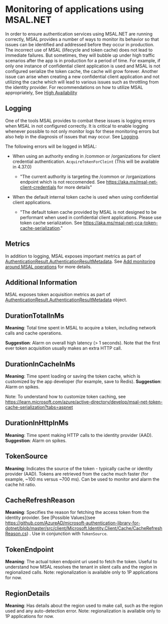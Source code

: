 # Monitoring of applications using MSAL.NET

In order to ensure authentication services using MSAL.NET are running correctly, MSAL provides a number of ways to monitor its behavior so that issues can be identified and addressed before they occur in production. The incorrect use of MSAL (lifecycle and token cache) does not lead to immediate failures. But sometimes, they will bubble up under high traffic scenarios after the app is in production for a period of time. For example, if only one instance of confidential client application is used and MSAL is not configured serialize the token cache, the cache will grow forever. Another issue can arise when creating a new confidential client application and not utilizing the cache which will lead to various issues such as throttling from the identity provider. For recommendations on how to utilize MSAL appropriately, See [High Availability](https://github.com/AzureAD/microsoft-authentication-library-for-dotnet/wiki/High-availability#add-monitoring-around-msal-operations)

## Logging

One of the tools MSAL provides to combat these issues is logging errors when MSAL in not configured correctly. It is critical to enable logging whenever possible to not only monitor logs for these monitoring errors but also help in the diagnosis of issues that may occur. See [Logging](https://github.com/AzureAD/microsoft-authentication-library-for-dotnet/wiki/logging).

The following errors will be logged in MSAL:

- When using an authority ending in /common or /organizations for client credential authentication. `AcquireTokenForCleint` (This will be available in 4.37.0)

  - "The current authority is targeting the /common or /organizations endpoint which is not reccomended. See https://aka.ms/msal-net-client-credentials for more details"

- When the default internal token cache is used when using confidential client applications.

  - "The default token cache provided by MSAL is not designed to be performant when used in confidential client applications. Please use token cache serialization. See https://aka.ms/msal-net-cca-token-cache-serialization."

## Metrics

In addition to logging, MSAL exposes important metrics as part of [AuthenticationResult.AuthenticationResultMetadata](https://github.com/AzureAD/microsoft-authentication-library-for-dotnet/blob/master/src/client/Microsoft.Identity.Client/AuthenticationResultMetadata.cs#L9). See [Add monitoring around MSAL operations](https://github.com/AzureAD/microsoft-authentication-library-for-dotnet/wiki/High-availability#add-monitoring-around-msal-operations) for more details.

## Additional Information

MSAL exposes token acquisition metrics as part of [AuthenticationResult.AuthenticationResultMetadata](https://github.com/AzureAD/microsoft-authentication-library-for-dotnet/blob/master/src/client/Microsoft.Identity.Client/AuthenticationResultMetadata.cs#L9) object. 

## DurationTotalInMs

**Meaning**: Total time spent in MSAL to acquire a token, including network calls and cache operations.

**Suggestion**: Alarm on overall high latency (> 1 seconds). Note that the first ever token acquisition usually makes an extra HTTP call.

## DurationInCacheInMs

**Meaning**: Time spent loading or saving the token cache, which is customized by the app developer (for example, save to Redis).
**Suggestion**: Alarm on spikes.

Note: To understand how to customize token caching, see https://learn.microsoft.com/azure/active-directory/develop/msal-net-token-cache-serialization?tabs=aspnet

## DurationInHttpInMs

**Meaning**: Time spent making HTTP calls to the identity provider (AAD). 
**Suggestion**: Alarm on spikes.

## TokenSource

**Meaning**: Indicates the source of the token - typically cache or identity provider (AAD). Tokens are retrieved from the cache much faster (for example, ~100 ms versus ~700 ms). Can be used to monitor and alarm the cache hit ratio.

## CacheRefreshReason

**Meaning**: Specifies the reason for fetching the access token from the identity provider. See [Possible Values](see https://github.com/AzureAD/microsoft-authentication-library-for-dotnet/blob/master/src/client/Microsoft.Identity.Client/Cache/CacheRefreshReason.cs) . Use in conjunction with `TokenSource`.

## TokenEndpoint

**Meaning**: The actual token endpoint uri used to fetch the token. Useful to understand how MSAL resolves the tenant in silent calls and the region in regionalized calls. Note: regionalization is available only to 1P applications for now.

## RegionDetails

**Meaning**: Has details about the region used to make call, such as the region used and any auto-detection error.  Note: regionalization is available only to 1P applications for now.